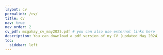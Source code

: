 ```yaml
---
layout: cv
permalink: /cv/
title: cv
nav: true
nav_order: 2
cv_pdf: mcgahay_cv_may2025.pdf # you can also use external links here
description: You can download a pdf version of my CV (updated May 2024) by clicking the button to the top right. 
toc:
  sidebar: left
---
```

